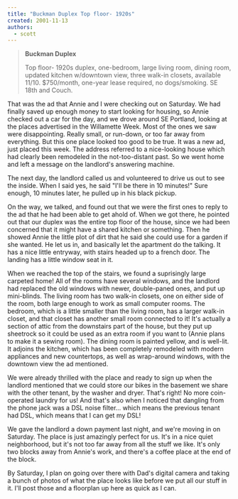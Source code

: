 ```yaml
---
title: "Buckman Duplex Top floor- 1920s"
created: 2001-11-13
authors:
  - scott
---
```


> **Buckman Duplex**
>
> Top floor- 1920s duplex, one-bedroom, large living room, dining room, updated kitchen w/downtown view, three walk-in closets, available 11/10. $750/month, one-year lease required, no dogs/smoking. SE 18th and Couch.

That was the ad that Annie and I were checking out on Saturday. We had finally saved up enough money to start looking for housing, so Annie checked out a car for the day, and we drove around SE Portland, looking at the places advertised in the Willamette Week. Most of the ones we saw were disappointing. Really small, or run-down, or too far away from everything. But this one place looked too good to be true. It was a new ad, just placed this week. The address referred to a nice-looking house which had clearly been remodeled in the not-too-distant past. So we went home and left a message on the landlord's answering machine.

The next day, the landlord called us and volunteered to drive us out to see the inside. When I said yes, he said "I'll be there in 10 minutes!" Sure enough, 10 minutes later, he pulled up in his black pickup.

On the way, we talked, and found out that we were the first ones to reply to the ad that he had been able to get ahold of. When we got there, he pointed out that our duplex was the entire top floor of the house, since we had been concerned that it might have a shared kitchen or something. Then he showed Annie the little plot of dirt that he said she could use for a garden if she wanted. He let us in, and basically let the apartment do the talking. It has a nice little entryway, with stairs headed up to a french door. The landing has a little window seat in it.

When we reached the top of the stairs, we found a suprisingly large carpeted home! All of the rooms have several windows, and the landlord had replaced the old windows with newer, double-paned ones, and put up mini-blinds. The living room has two walk-in closets, one on either side of the room, both large enough to work as small computer rooms. The bedroom, which is a little smaller than the living room, has a larger walk-in closet, and that closet has another small room connected to it! It's actually a section of attic from the downstairs part of the house, but they put up sheetrock so it could be used as an extra room if you want to (Annie plans to make it a sewing room). The dining room is painted yellow, and is well-lit. It adjoins the kitchen, which has been completely remodeled with modern appliances and new countertops, as well as wrap-around windows, with the downtown view the ad mentioned.

We were already thrilled with the place and ready to sign up when the landlord mentioned that we could store our bikes in the basement we share with the other tenant, by the washer and dryer. That's right! No more coin-operated laundry for us! And that's also when I noticed that dangling from the phone jack was a DSL noise filter... which means the previous tenant had DSL, which means that I can get my DSL!

We gave the landlord a down payment last night, and we're moving in on Saturday. The place is just amazingly perfect for us. It's in a nice quiet neighborhood, but it's not too far away from all the stuff we like. It's only two blocks away from Annie's work, and there's a coffee place at the end of the block.

By Saturday, I plan on going over there with Dad's digital camera and taking a bunch of photos of what the place looks like before we put all our stuff in it. I'll post those and a floorplan up here as quick as I can.
